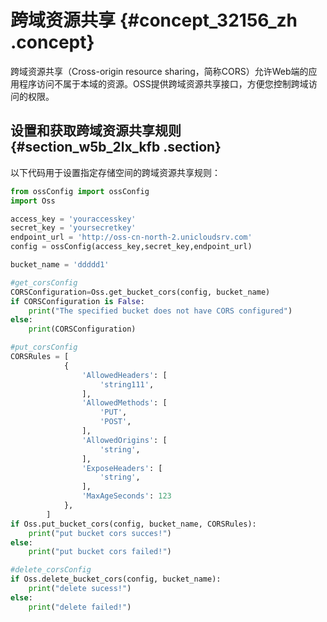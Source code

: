 # 跨域资源共享 {#concept_32156_zh .concept}

跨域资源共享（Cross-origin resource sharing，简称CORS）允许Web端的应用程序访问不属于本域的资源。OSS提供跨域资源共享接口，方便您控制跨域访问的权限。

## 设置和获取跨域资源共享规则 {#section_w5b_2lx_kfb .section}

以下代码用于设置指定存储空间的跨域资源共享规则：

```python
from ossConfig import ossConfig
import Oss

access_key = 'youraccesskey'
secret_key = 'yoursecretkey'
endpoint_url = 'http://oss-cn-north-2.unicloudsrv.com'
config = ossConfig(access_key,secret_key,endpoint_url)

bucket_name = 'ddddd1'

#get_corsConfig
CORSConfiguration=Oss.get_bucket_cors(config, bucket_name)
if CORSConfiguration is False:
    print("The specified bucket does not have CORS configured")
else:
    print(CORSConfiguration)

#put_corsConfig
CORSRules = [
            {
                'AllowedHeaders': [
                    'string111',
                ],
                'AllowedMethods': [
                    'PUT',
                    'POST',
                ],
                'AllowedOrigins': [
                    'string',
                ],
                'ExposeHeaders': [
                    'string',
                ],
                'MaxAgeSeconds': 123
            },
        ]
if Oss.put_bucket_cors(config, bucket_name, CORSRules):
    print("put bucket cors succes!")
else:
    print("put bucket cors failed!")

#delete_corsConfig
if Oss.delete_bucket_cors(config, bucket_name):
    print("delete sucess!")
else:
    print("delete failed!")



```


